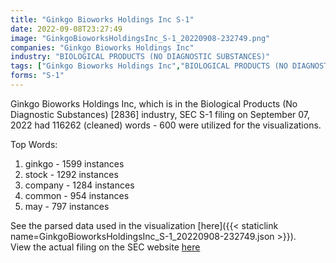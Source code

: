 ```yaml
---
title: "Ginkgo Bioworks Holdings Inc S-1"
date: 2022-09-08T23:27:49
image: "GinkgoBioworksHoldingsInc_S-1_20220908-232749.png"
companies: "Ginkgo Bioworks Holdings Inc"
industry: "BIOLOGICAL PRODUCTS (NO DIAGNOSTIC SUBSTANCES)"
tags: ["Ginkgo Bioworks Holdings Inc","BIOLOGICAL PRODUCTS (NO DIAGNOSTIC SUBSTANCES)","09-07-2022","S-1"]
forms: "S-1"
---
```

Ginkgo Bioworks Holdings Inc, which is in the Biological Products (No Diagnostic Substances) [2836] industry, SEC S-1 filing on September 07, 2022 had 116262 (cleaned) words - 600 were utilized for the visualizations.

Top Words:
1. ginkgo - 1599 instances
2. stock - 1292 instances
3. company - 1284 instances
4. common - 954 instances
5. may - 797 instances


See the parsed data used in the visualization [here]({{< staticlink name=GinkgoBioworksHoldingsInc_S-1_20220908-232749.json >}}).  
View the actual filing on the SEC website [here](https://www.sec.gov/Archives/edgar/data/1830214/0001193125-22-240046.txt)